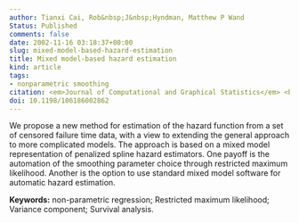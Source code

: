 ```yaml
---
author: Tianxi Cai, Rob&nbsp;J&nbsp;Hyndman, Matthew P Wand
Status: Published
comments: false
date: 2002-11-16 03:18:37+00:00
slug: mixed-model-based-hazard-estimation
title: Mixed model-based hazard estimation
kind: article
tags:
- nonparametric smoothing
citation: <em>Journal of Computational and Graphical Statistics</em> <b>11</b>(4), 784-798
doi: 10.1198/106186002862
---
```


We propose a new method for estimation of the hazard function from a set of censored failure time data, with a view to extending the general approach to more complicated models. The approach is based on a mixed model representation of penalized spline hazard estimators. One payoff is the automation of the smoothing parameter choice through restricted maximum likelihood. Another is the option to use standard mixed model software for automatic hazard estimation.  
  

**Keywords:** non-parametric regression; Restricted maximum likelihood; Variance component; Survival analysis.  
  
